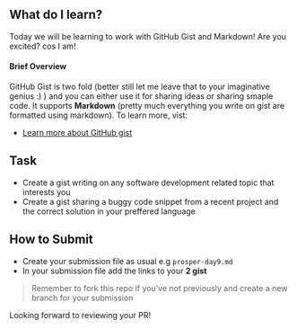 ## What do I learn?

Today we will be learning to work with GitHub Gist and Markdown! Are you excited? cos I am!

#### Brief Overview

GitHub Gist is two fold (better still let me leave that to your imaginative genius :) ) and you can either use it for
sharing ideas or sharing smaple code. It supports **Markdown** (pretty much everything you write on gist are formatted using markdown).
To learn more, vist:
- [Learn more about GitHub gist](https://help.github.com/en/enterprise/2.13/user/articles/about-gists)

## Task

- Create a gist writing on any software development related topic that interests you
- Create a gist sharing a buggy code snippet from a recent project and the correct solution in your preffered language

## How to Submit

- Create your submission file as usual e.g `prosper-day9.md`
- In your submission file add the links to your **2 gist**

> Remember to fork this repo if you've not previously and create a new branch for your submission

Looking forward to reviewing your PR!